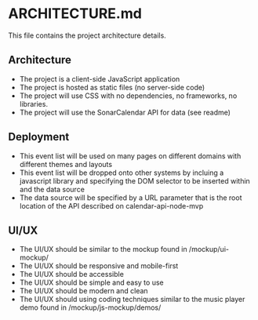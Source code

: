 # ARCHITECTURE.md

This file contains the project architecture details.

## Architecture
- The project is a client-side JavaScript application
- The project is hosted as static files (no server-side code)
- The project will use CSS with no dependencies, no frameworks, no libraries.
- The project will use the SonarCalendar API for data (see readme)

## Deployment
- This event list will be used on many pages on different domains with different themes and layouts
- This event list will be dropped onto other systems by incluing a javascript library and specifying the DOM selector to be inserted within and the data source
- The data source will be specified by a URL parameter that is the root location of the API described on calendar-api-node-mvp

## UI/UX
- The UI/UX should be similar to the mockup found in /mockup/ui-mockup/
- The UI/UX should be responsive and mobile-first
- The UI/UX should be accessible
- The UI/UX should be simple and easy to use
- The UI/UX should be modern and clean
- The UI/UX should using coding techniques similar to the music player demo found in /mockup/js-mockup/demos/


